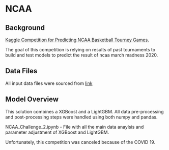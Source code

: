 # NCAA
## Background

[Kaggle Competition for Predicting NCAA Basketball Tourney Games.](https://www.kaggle.com/c/google-cloud-ncaa-march-madness-2020-division-1-mens-tournament) 

The goal of this competition is relying on results of past tournaments to build and test models to predict the result of ncaa march madness 2020.

## Data Files
All input data files were sourced from [link](https://www.kaggle.com/c/google-cloud-ncaa-march-madness-2020-division-1-mens-tournament/data)

## Model Overview
This solution combines a XGBoost and a LightGBM. All data pre-processing and post-processing steps were handled using both numpy and pandas.

NCAA_Challenge_2.ipynb - File with all the main data anaylsis and parameter adjustment of XGBoost and LightGBM.

Unfortunately, this competition was canceled because of the COVID 19.
